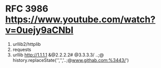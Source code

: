 # RFC 3986 https://www.youtube.com/watch?v=0uejy9aCNbI
1. urllib2/httplib
2. requests
3. urllib
http://1.1.1.1 &@2.2.2.2# @3.3.3.3/
..;@ history.replaceState('','','..;@www.githab.com:%3443/')
